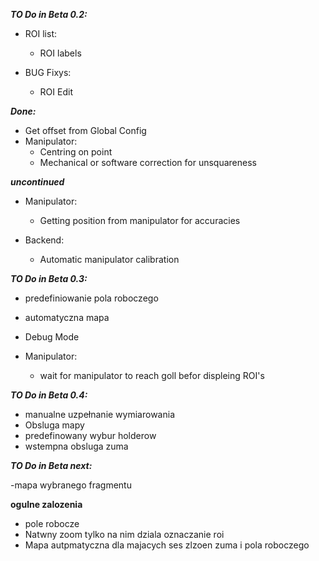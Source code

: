 ***TO Do in Beta 0.2:***
    
- ROI list:
    - ROI labels

- BUG Fixys:
    - ROI Edit

    
***Done:***

- Get offset from Global Config
- Manipulator:
    - Centring on point
    - Mechanical or software correction for unsquareness

***uncontinued***

- Manipulator:
  - Getting position from manipulator for accuracies 
    
- Backend:
    - Automatic manipulator calibration 

***TO Do in Beta 0.3:***

- predefiniowanie pola roboczego
- automatyczna mapa

- Debug Mode

- Manipulator:

    - wait for manipulator to reach goll befor displeing ROI's

***TO Do in Beta 0.4:***

- manualne uzpełnanie wymiarowania
- Obsluga mapy
- predefinowany wybur holderow
- wstempna obsluga zuma


***TO Do in Beta next:***

-mapa wybranego fragmentu


**ogulne zalozenia**

- pole robocze
- Natwny zoom tylko na nim dziala oznaczanie roi
- Mapa autpmatyczna dla majacych ses zlzoen zuma i pola roboczego